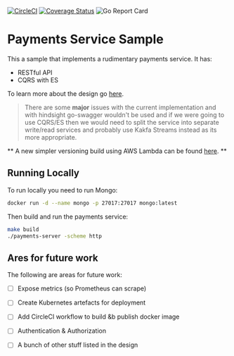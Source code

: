 [![CircleCI](https://circleci.com/gh/richardcase/paymentssvc.svg?style=svg)](https://circleci.com/gh/richardcase/paymentssvc) [![Coverage Status](https://coveralls.io/repos/github/richardcase/paymentssvc/badge.svg?branch=master)](https://coveralls.io/github/richardcase/paymentssvc?branch=master) ![Go Report Card](https://goreportcard.com/badge/github.com/richardcase/paymentssvc)

# Payments Service Sample

This a sample that implements a rudimentary payments service. It has:

* RESTful API
* CQRS with ES

To learn more about the design go [here](docs/design.md).

> There are some **major** issues with the current implementation and with hindsight go-swagger wouldn't be used and if we were going to use CQRS/ES then we would need to split the service into separate write/read services and probably use Kakfa Streams instead as its more appropriate.

** A new simpler versioning build using AWS Lambda can be found [here](https://github.com/richardcase/paymentssvc). **

## Running Locally

To run locally you need to run Mongo:

```bash
docker run -d --name mongo -p 27017:27017 mongo:latest
```

Then build and run the payments service:

```bash
make build
./payments-server -scheme http
```

## Ares for future work

The following are areas for future work:

* [ ] Expose metrics (so Prometheus can scrape)
* [ ] Create Kubernetes artefacts for deployment
* [ ] Add CircleCI workflow to build &b publish docker image
* [ ] Authentication & Authorization
* [ ] A bunch of other stuff listed in the design


